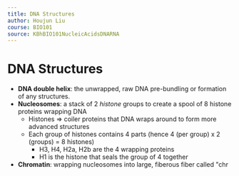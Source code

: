 ```yaml
---
title: DNA Structures
author: Houjun Liu
course: BIO101
source: KBhBIO101NucleicAcidsDNARNA
---
```


# DNA Structures
* **DNA double helix**: the unwrapped, raw DNA pre-bundling or formation of any structures.
* **Nucleosomes**: a stack of 2 _histone_ groups to create a spool of 8 histone proteins wrapping DNA
	* Histones => coiler proteins that DNA wraps around to form more advanced structures
	* Each group of histones contains 4 parts (hence 4 (per group) x 2 (groups) = 8 histones)
		* H3, H4, H2a, H2b are the 4 wrapping proteins
		* H1 is the histone that seals the group of 4 together
* **Chromatin**: wrapping  nucleosomes into large, fiberous fiber called "chr
